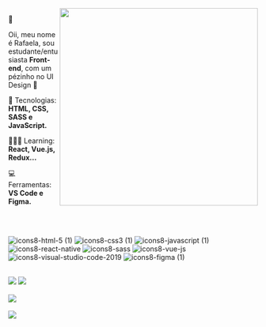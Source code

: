 <img src="https://user-images.githubusercontent.com/97412434/176587474-fe3a21e2-9d63-43ec-88e2-06915f78535b.png" min-width="400px" max-width="400px" width="400px" align="right">

🌈
<p align="left">

  Oii, meu nome é Rafaela, sou estudante/entusiasta <strong>Front-end</strong>, com um pézinho no UI Design 💙<br>
 
</p>

<p align="left">
 🦄 Tecnologias: <strong>HTML, CSS, SASS e JavaScript.</strong>
</p>
<p align="left">
👩🏻‍💻 Learning: <strong>React, Vue.js, Redux...</strong>
</p>
<p align="left">
💻 Ferramentas: <strong>VS Code e Figma.</strong>
</p>
<br>

<br>

   ![icons8-html-5 (1)](https://user-images.githubusercontent.com/97412434/155586433-60a6dfe2-28ac-4f4d-ac0d-8bd1262ee9ff.svg)
![icons8-css3 (1)](https://user-images.githubusercontent.com/97412434/155586627-c3078866-833f-4022-90bb-a5133cce86c7.svg)
![icons8-javascript (1)](https://user-images.githubusercontent.com/97412434/155586786-f8c5df76-d1e9-4f08-b0ff-8663ce6a1d4c.svg)
![icons8-react-native](https://user-images.githubusercontent.com/97412434/155586906-bfdcc02f-5e70-401b-a305-4aec0f03bd76.svg)
![icons8-sass](https://user-images.githubusercontent.com/97412434/155587006-0046e85c-58a0-4143-b555-f6b0e2275d01.svg)
![icons8-vue-js](https://user-images.githubusercontent.com/97412434/171059244-10869bc4-43da-4bee-9be8-ab3eb3089eaa.svg)
![icons8-visual-studio-code-2019](https://user-images.githubusercontent.com/97412434/155587257-0660de9b-6318-4178-9904-cacaa9259c6c.svg)
![icons8-figma (1)](https://user-images.githubusercontent.com/97412434/155587393-11c563c0-8d83-4b8c-acba-8acaec1d528f.svg)

   
<br>
 <a href="https://www.linkedin.com/in/itsrafa/" target="_blank"><img src="https://img.shields.io/badge/-LinkedIn-%230077B5?style=for-the-badge&logo=linkedin&logoColor=white" target="_blank"></a> 
 <a href="https://instagram.com/itsrasfa" target="_blank"><img src="https://img.shields.io/badge/-Instagram-%23E4405F?style=for-the-badge&logo=instagram&logoColor=white" target="_blank"></a>
 <br>
 <br>
<div>
  <a href="https://github.com/itsrasfa">
  <img src="https://github-readme-stats.vercel.app/api?username=itsrasfa&show_icons=true&theme=tokyonight&include_all_commits=true&count_private=true"/><br><br>
  <img src="https://github-readme-stats.vercel.app/api/top-langs/?username=itsrasfa&hide=html&layout=compact&langs_count=7&theme=dracula"/>
</div>

<br>
 




